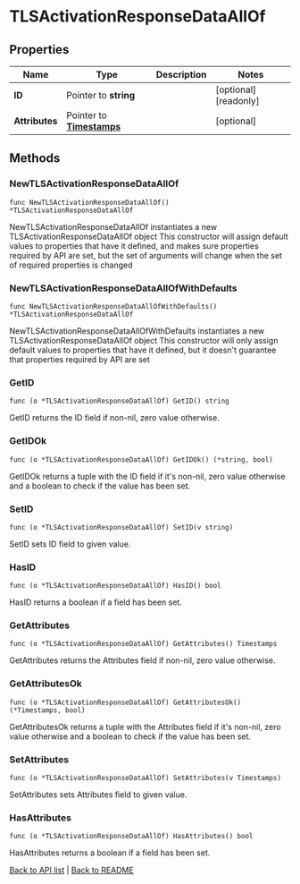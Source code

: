 # TLSActivationResponseDataAllOf

## Properties

Name | Type | Description | Notes
------------ | ------------- | ------------- | -------------
**ID** | Pointer to **string** |  | [optional] [readonly] 
**Attributes** | Pointer to [**Timestamps**](Timestamps.md) |  | [optional] 

## Methods

### NewTLSActivationResponseDataAllOf

`func NewTLSActivationResponseDataAllOf() *TLSActivationResponseDataAllOf`

NewTLSActivationResponseDataAllOf instantiates a new TLSActivationResponseDataAllOf object
This constructor will assign default values to properties that have it defined,
and makes sure properties required by API are set, but the set of arguments
will change when the set of required properties is changed

### NewTLSActivationResponseDataAllOfWithDefaults

`func NewTLSActivationResponseDataAllOfWithDefaults() *TLSActivationResponseDataAllOf`

NewTLSActivationResponseDataAllOfWithDefaults instantiates a new TLSActivationResponseDataAllOf object
This constructor will only assign default values to properties that have it defined,
but it doesn't guarantee that properties required by API are set

### GetID

`func (o *TLSActivationResponseDataAllOf) GetID() string`

GetID returns the ID field if non-nil, zero value otherwise.

### GetIDOk

`func (o *TLSActivationResponseDataAllOf) GetIDOk() (*string, bool)`

GetIDOk returns a tuple with the ID field if it's non-nil, zero value otherwise
and a boolean to check if the value has been set.

### SetID

`func (o *TLSActivationResponseDataAllOf) SetID(v string)`

SetID sets ID field to given value.

### HasID

`func (o *TLSActivationResponseDataAllOf) HasID() bool`

HasID returns a boolean if a field has been set.

### GetAttributes

`func (o *TLSActivationResponseDataAllOf) GetAttributes() Timestamps`

GetAttributes returns the Attributes field if non-nil, zero value otherwise.

### GetAttributesOk

`func (o *TLSActivationResponseDataAllOf) GetAttributesOk() (*Timestamps, bool)`

GetAttributesOk returns a tuple with the Attributes field if it's non-nil, zero value otherwise
and a boolean to check if the value has been set.

### SetAttributes

`func (o *TLSActivationResponseDataAllOf) SetAttributes(v Timestamps)`

SetAttributes sets Attributes field to given value.

### HasAttributes

`func (o *TLSActivationResponseDataAllOf) HasAttributes() bool`

HasAttributes returns a boolean if a field has been set.


[Back to API list](../README.md#documentation-for-api-endpoints) | [Back to README](../README.md)
